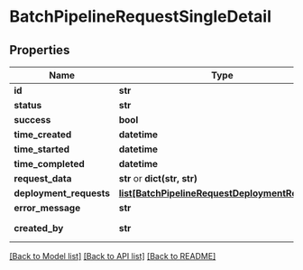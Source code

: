 # BatchPipelineRequestSingleDetail

## Properties
Name | Type | Notes
------------ | ------------- | -------------
**id** | **str** | 
**status** | **str** | 
**success** | **bool** | [optional] 
**time_created** | **datetime** | 
**time_started** | **datetime** | [optional] 
**time_completed** | **datetime** | [optional] 
**request_data** | **str** or **dict(str, str)** | [optional] 
**deployment_requests** | [**list[BatchPipelineRequestDeploymentRequest]**](BatchPipelineRequestDeploymentRequest.md) | 
**error_message** | **str** | [optional] 
**created_by** | **str** | [optional] [readonly] 

[[Back to Model list]](../README.md#documentation-for-models) [[Back to API list]](../README.md#documentation-for-api-endpoints) [[Back to README]](../README.md)


